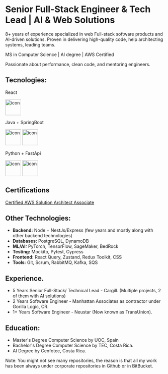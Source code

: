 # Senior Full-Stack Engineer & Tech Lead | AI & Web Solutions

8+ years of experience specialized in web Full-stack software products and AI-driven solutions. Proven in delivering high-quality code, help architecting systems, leading teams.

MS in Computer Science | AI degree | AWS Certified

Passionate about performance, clean code, and mentoring engineers.

## Tecnologies:

React 

<img src="https://raw.githubusercontent.com/marwin1991/profile-technology-icons/refs/heads/main/icons/react.png" alt="icon" width="50" height="50"> 

Java + SpringBoot 

<img src="https://raw.githubusercontent.com/marwin1991/profile-technology-icons/refs/heads/main/icons/java.png" alt="icon" width="50" height="50"> <img src="https://raw.githubusercontent.com/marwin1991/profile-technology-icons/refs/heads/main/icons/spring_boot.png" alt="icon" width="50" height="50">

Python + FastApi 

<img src="https://raw.githubusercontent.com/marwin1991/profile-technology-icons/refs/heads/main/icons/python.png" alt="icon" width="50" height="50"> <img src="https://icon.icepanel.io/Technology/svg/FastAPI.svg" alt="icon" width="50" height="50">

## Certifications
[Certified AWS Solution Architect Associate](https://www.credly.com/badges/329e4e13-4262-4a42-981d-526f80bdbaa5/linked_in_profile)

## Other Technologies:
- **Backend:**  Node + NestJs/Express (few years and mostly along with other backend technologies)  
- **Databases:**  PostgreSQL, DynamoDB  
- **ML/AI:**  PyTorch, TensorFlow, SageMaker, BedRock  
- **Testing:**  Mockito, Pytest, Cypress
- **Frontend:**  React Query, Zustand, Redux Toolkit, CSS  
- **Tools:**  Git, Scrum, RabbitMQ, Kafka, SQS  

## Experience.

- 5 Years Senior Full-Stack/ Technical Lead - Cargill. (Multiple projects, 2 of them with AI solutions)
- 2 Years Software Engineer - Manhattan Associates as contractor under Gorilla Logic, CR.
- 1+  Years Software Engineer - Neustar (Now known as TransUnion).
  
## Education:
- Master's Degree Computer Science by UOC, Spain
- Bachelor's Degree Computer Science by TEC, Costa Rica.
- AI Degree by Cenfotec, Costa Rica.

Note: You might not see many repositories, the reason is that all my work has been always under corporate repositories in Github or in BitBucket.

<!--
**carlosan1708/carlosan1708** is a ✨ _special_ ✨ repository because its `README.md` (this file) appears on your GitHub profile.

Here are some ideas to get you started:

- 🔭 I’m currently working on ...
- 🌱 I’m currently learning ...
- 👯 I’m looking to collaborate on ...
- 🤔 I’m looking for help with ...
- 💬 Ask me about ...
- 📫 How to reach me: ...
- 😄 Pronouns: ...
- ⚡ Fun fact: ...
-->
